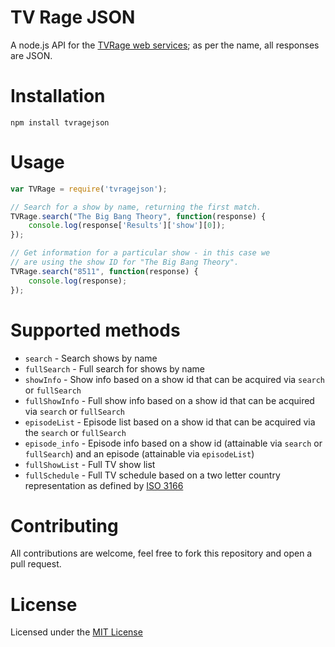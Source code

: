 # TV Rage JSON

A node.js API for the [TVRage web services](http://services.tvrage.com/info.php?page=main); as per the name, all responses are JSON.

# Installation

`npm install tvragejson`

# Usage

```js
var TVRage = require('tvragejson');

// Search for a show by name, returning the first match.
TVRage.search("The Big Bang Theory", function(response) {
    console.log(response['Results']['show'][0]);
});

// Get information for a particular show - in this case we
// are using the show ID for "The Big Bang Theory".
TVRage.search("8511", function(response) {
    console.log(response);
});

```

# Supported methods
* `search` - Search shows by name
* `fullSearch` - Full search for shows by name
* `showInfo` - Show info based on a show id that can be acquired via `search` or `fullSearch`
* `fullShowInfo` - Full show info based on a show id that can be acquired via `search` or `fullSearch`
* `episodeList` - Episode list based on a show id that can be acquired via the `search` or `fullSearch`
* `episode_info` - Episode info based on a show id (attainable via `search` or `fullSearch`) and an episode (attainable via `episodeList`)
* `fullShowList` - Full TV show list
* `fullSchedule` - Full TV schedule based on a two letter country representation as defined by [ISO 3166](http://www.iso.org/iso/country_codes)

# Contributing
All contributions are welcome, feel free to fork this repository and open a pull request.

# License
Licensed under the [MIT License](http://opensource.org/licenses/MIT)